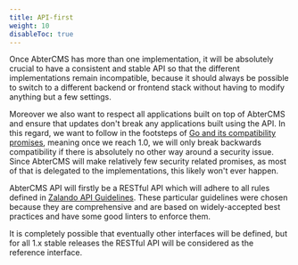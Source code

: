 ```yaml
---
title: API-first
weight: 10
disableToc: true
---
```


Once AbterCMS has more than one implementation, it will be absolutely crucial to have a consistent and stable API so that the different implementations remain incompatible, because it should always be possible to switch to a different backend or frontend stack without having to modify anything but a few settings.

Moreover we also want to respect all applications built on top of AbterCMS and ensure that updates don't break any applications built using the API. In this regard, we want to follow in the footsteps of [Go and its compatibility promises](https://golang.org/doc/go1compat), meaning once we reach 1.0, we will only break backwards compatibility if there is absolutely no other way around a security issue. Since AbterCMS will make relatively few security related promises, as most of that is delegated to the implementations, this likely won't ever happen.

AbterCMS API will firstly be a RESTful API which will adhere to all rules defined in [Zalando API Guidelines](https://github.com/zalando/restful-api-guidelines). These particular guidelines were chosen because they are comprehensive and are based on widely-accepted best practices and have some good linters to enforce them.

It is completely possible that eventually other interfaces will be defined, but for all 1.x stable releases the RESTful API will be considered as the reference interface.